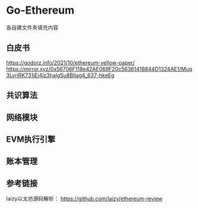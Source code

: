 #  Go-Ethereum

各自建文件夹填充内容
## 白皮书
https://godorz.info/2021/10/ethereum-yellow-paper/
https://mirror.xyz/0x56706F118e42AE069F20c5636141B844D1324AE1/Muq3LyriRK731jEj4jz3halgSu8BIlag4_637-hkeEg

## 共识算法

## 网络模块

## EVM执行引擎

## 账本管理



## 参考链接
laizy以太坊源码解析： https://github.com/laizy/ethereum-review

